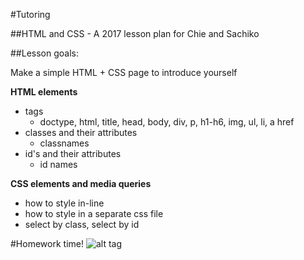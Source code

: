 #Tutoring

##HTML and CSS - A 2017 lesson plan for Chie and Sachiko

##Lesson goals:

Make a simple HTML + CSS page to introduce yourself

**HTML elements**

- tags
  - doctype, html, title, head, body, div, p, h1-h6, img, ul, li, a href
- classes and their attributes
  - classnames
- id's and their attributes
  - id names

**CSS elements and media queries**
- how to style in-line
- how to style in a separate css file
- select by class, select by id

#Homework time!
![alt tag](Users/victortran/code/personal_projects/tutoring/img/Screenshot.png)

